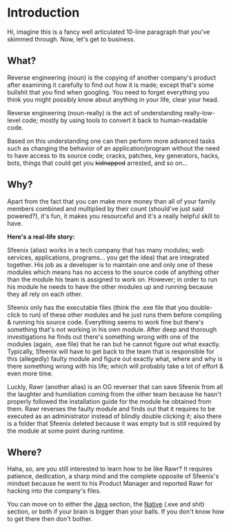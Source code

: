 # Introduction

Hi, imagine this is a fancy well articulated 10-line paragraph that you've skimmed through. Now, let's get to business.



## What?

Reverse engineering (noun) is the copying of another company's product after examining it carefully to find out how it is made; except that's some bullshit that you find when googling. You need to forget everything you think you might possibly know about anything in your life, clear your head.

Reverse engineering (noun-really) is the act of understanding really-low-level code; mostly by using tools to convert it back to human-readable code. 

Based on this understanding one can then perform more advanced tasks such as changing the behavior of an application/program without the need to have access to its source code; cracks, patches, key generators, hacks, bots, things that could get you ~~kidnapped~~ arrested, and so on...



## Why?

Apart from the fact that you can make more money than all of your family members combined and multiplied by their count (should've just said powered?), it's fun, it makes you resourceful and it's a really helpful skill to have. 

**Here's a real-life story:**

Sfeenix (alias) works in a tech company that has many modules; web services, applications, programs... you get the idea) that are integrated together. His job as a developer is to maintain one and only one of these modules which means has no access to the source code of anything other than the module his team is assigned to work on. However; in order to run his module he needs to have the other modules up and running because they all rely on each other.

Sfeenix only has the executable files (think the .exe file that you double-click to run) of these other modules and he just runs them before compiling & running his source code. Everything seems to work fine but there's something that's not working in his own module. After deep and thorough investigations he finds out there's something wrong with one of the modules (again, .exe file) that he ran but he cannot figure out what exactly. Typically, Sfeenix will have to get back to the team that is responsible for this (allegedly) faulty module and figure out exactly what, where and why is there something wrong with his life; which will probably take a lot of effort & even more time.

Luckly, Rawr (another alias) is an OG reverser that can save Sfeenix from all the laughter and humiliation coming from the other team because he hasn't properly followed the installation guide for the module he obtained from them. Rawr reverses the faulty module and finds out that it requires to be executed as an administrator instead of blindly double clicking it; also there is a folder that Sfeenix deleted because it was empty but is still required by the module at some point during runtime.



## Where?

Haha, so, are you still interested to learn how to be like Rawr? It requires patience, dedication, a sharp mind and the complete opposite of Sfeenix's mindset because he went to his Product Manager and reported Rawr for hacking into the company's files.

You can move on to either the [Java](soon-tm) section, the [Native](soon-tm) (.exe and shit) section, or both if your brain is bigger than your balls. If you don't know how to get there then don't bother. 